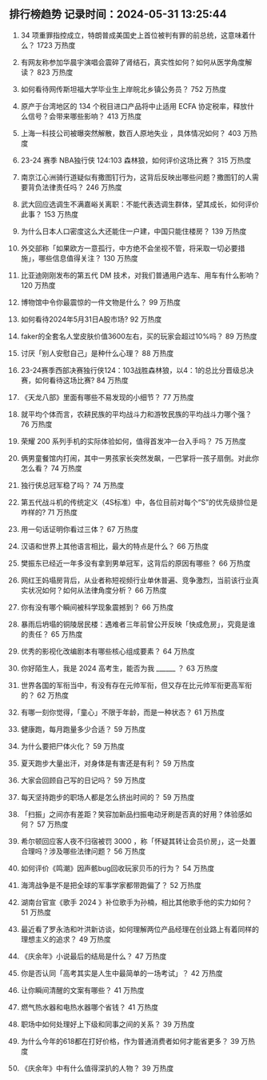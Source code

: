 
## 排行榜趋势 记录时间：2024-05-31 13:25:44
  
  1. 34 项重罪指控成立，特朗普成美国史上首位被判有罪的前总统，这意味着什么？ 1723 万热度
    
  2. 有网友称参加华晨宇演唱会震碎了肾结石，真实性如何？如何从医学角度解读？ 823 万热度
    
  3. 如何看待网传斯坦福大学毕业生上岸皖北乡镇公务员？ 752 万热度
    
  4. 原产于台湾地区的 134 个税目进口产品将中止适用 ECFA 协定税率，释放什么信号？会带来哪些影响？ 413 万热度
    
  5. 上海一科技公司被曝突然解散，数百人原地失业 ，具体情况如何？ 403 万热度
    
  6. 23-24 赛季 NBA独行侠 124:103 森林狼，如何评价这场比赛？ 315 万热度
    
  7. 南京江心洲骑行道疑似有撒图钉行为，这背后反映出哪些问题？撒图钉的人需要背负法律责任吗？ 246 万热度
    
  8. 武大回应选调生不满嘉峪关离职：不能代表选调生群体，望其成长，如何评价此事？ 153 万热度
    
  9. 为什么日本人口密度这么大还能住一户建，中国只能住楼房？ 139 万热度
    
  10. 外交部称「如果欧方一意孤行，中方绝不会坐视不管，将采取一切必要措施」，哪些信息值得关注？ 130 万热度
    
  11. 比亚迪刚刚发布的第五代 DM 技术，对我们普通用户选车、用车有什么影响？ 120 万热度
    
  12. 博物馆中令你最震惊的一件文物是什么？ 99 万热度
    
  13. 如何看待2024年5月31日A股市场? 92 万热度
    
  14. faker的全套名人堂皮肤价值3600左右，买的玩家会超过10%吗？ 89 万热度
    
  15. 讨厌「别人安慰自己」是种什么心理？ 88 万热度
    
  16. 23-24赛季西部决赛独行侠124：103战胜森林狼，以4：1的总比分晋级总决赛，如何看待这场比赛? 84 万热度
    
  17. 《天龙八部》里面有哪些不易发现的小细节？ 77 万热度
    
  18. 就平均个体而言，农耕民族的平均战斗力和游牧民族的平均战斗力哪个强？ 76 万热度
    
  19. 荣耀 200 系列手机的实际体验如何，值得首发冲一台入手吗？ 75 万热度
    
  20. 俩男童餐馆内打闹，其中一男孩家长突然发飙，一巴掌将一孩子扇倒。对此你怎么看？ 74 万热度
    
  21. 独行侠总冠军稳了吗？ 74 万热度
    
  22. 第五代战斗机的传统定义（4S标准）中，各位目前对每个“S”的优先级排位是咋样的? 71 万热度
    
  23. 用一句话证明你看过三体？ 67 万热度
    
  24. 汉语和世界上其他语言相比，最大的特点是什么？ 66 万热度
    
  25. 樊振东已经近一年多没有拿到男单冠军，这背后的原因有哪些？ 66 万热度
    
  26. 网红王妈塌房背后，从业者称短视频行业单休普遍、竞争激烈，当前该行业真实状况如何？如何从法律角度分析？ 66 万热度
    
  27. 你有没有哪个瞬间被科学现象震撼到？ 66 万热度
    
  28. 暴雨后坍塌的铜陵居民楼：遇难者三年前曾公开反映「快成危房」，究竟是谁的责任？ 65 万热度
    
  29. 优秀的影视化改编剧本有哪些核心组成要素？ 64 万热度
    
  30. 你好陌生人，我是 2024 高考生，能否为我  ______ ？ 63 万热度
    
  31. 世界各国的军衔当中，有没有存在元帅军衔，但又存在比元帅军衔更高军衔的？ 62 万热度
    
  32. 有哪一刻你觉得，「童心」不限于年龄，而是一种状态？ 61 万热度
    
  33. 健康跑，每月跑量多少合适？ 59 万热度
    
  34. 为什么要把尸体火化？ 59 万热度
    
  35. 夏天跑步大量出汗，对身体是有害还是有利？ 59 万热度
    
  36. 大家会回顾自己写的日记吗？ 59 万热度
    
  37. 每天坚持跑步的职场人都是怎么挤出时间的？ 59 万热度
    
  38. 「扫振」之间亦有差距？笑容加新品扫振电动牙刷是否真的好用？体验感如何？ 57 万热度
    
  39. 希尔顿回应客人夜不归宿被罚 3000 ，称「怀疑其转让会员价房」，这一处置合理吗？涉及哪些法律问题？ 56 万热度
    
  40. 如何评价《鸣潮》因声骸bug回收玩家贝币的行为？ 54 万热度
    
  41. 海湾战争是不是把全球的军事学家都带跑偏了？ 52 万热度
    
  42. 湖南台官宣《歌手 2024 》补位歌手为孙楠，相比其他歌手他的实力如何？ 51 万热度
    
  43. 最近看了罗永浩和叶洪新访谈，如何理解两位产品经理在创业路上有着同样的理想主义的追求？ 49 万热度
    
  44. 《庆余年》小说最后的结局是什么？ 47 万热度
    
  45. 你是否认同「高考其实是人生中最简单的一场考试」？ 42 万热度
    
  46. 让你瞬间清醒的文案有哪些？ 41 万热度
    
  47. 燃气热水器和电热水器哪个省钱？ 41 万热度
    
  48. 职场中如何处理好上下级和同事之间的关系？ 39 万热度
    
  49. 为什么今年的618都在打好价格，作为普通消费者如何才能省更多？ 39 万热度
    
  50. 《庆余年》中有什么值得深扒的人物？ 39 万热度
    